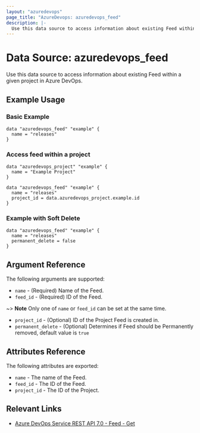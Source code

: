 ```yaml
---
layout: "azuredevops"
page_title: "AzureDevops: azuredevops_feed"
description: |-
  Use this data source to access information about existing Feed within a given project in Azure DevOps.
---
```


# Data Source: azuredevops_feed

Use this data source to access information about existing Feed within a given project in Azure DevOps.

## Example Usage

### Basic Example
```hcl
data "azuredevops_feed" "example" {
  name = "releases"
}
```

### Access feed within a project
```hcl
data "azuredevops_project" "example" {
  name = "Example Project"
}

data "azuredevops_feed" "example" {
  name = "releases"
  project_id = data.azuredevops_project.example.id
}
```

### Example with Soft Delete
```hcl
data "azuredevops_feed" "example" {
  name = "releases"
  permanent_delete = false
}
```


## Argument Reference

The following arguments are supported:

- `name` - (Required) Name of the Feed.
- `feed_id` - (Required) ID of the Feed.

~> **Note** Only one of `name` or `feed_id` can be set at the same time.

- `project_id` - (Optional) ID of the Project Feed is created in.
- `permanent_delete` - (Optional) Determines if Feed should be Permanently removed, default value is `true`


## Attributes Reference

The following attributes are exported:

- `name` - The name of the Feed.
- `feed_id` - The ID of the Feed.
- `project_id` - The ID of the Project.

## Relevant Links

- [Azure DevOps Service REST API 7.0 - Feed - Get](https://learn.microsoft.com/en-us/rest/api/azure/devops/artifacts/feed-management/get-feed?view=azure-devops-rest-7.0)